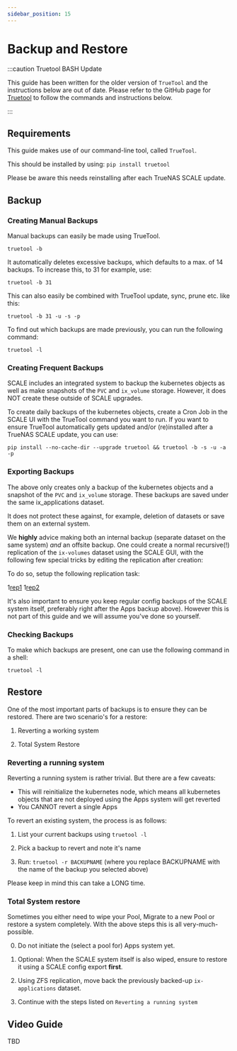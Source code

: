 ```yaml
---
sidebar_position: 15
---
```

# Backup and Restore

:::caution Truetool BASH Update

This guide has been written for the older version of `TrueTool` and the instructions below are out of date. Please refer to the GitHub page for [Truetool](https://github.com/truecharts/truetool) to follow the commands and instructions below. 

:::

## Requirements

This guide makes use of our command-line tool, called `TrueTool`.

This should be installed by using:
`pip install truetool`

Please be aware this needs reinstalling after each TrueNAS SCALE update.

## Backup

### Creating Manual Backups

Manual backups can easily be made using TrueTool.

`truetool -b`

It automatically deletes excessive backups, which defaults to a max. of 14 backups.
To increase this, to 31 for example, use:

`truetool -b 31`

This can also easily be combined with TrueTool update, sync, prune etc. like this:

`truetool -b 31 -u -s -p`

To find out which backups are made previously, you can run the following command:

`truetool -l`

### Creating Frequent Backups

SCALE includes an integrated system to backup the kubernetes objects as well as make snapshots of the `PVC` and `ix_volume` storage.
However, it does NOT create these outside of SCALE upgrades.

To create daily backups of the kubernetes objects, create a Cron Job in the SCALE UI with the TrueTool command you want to run.
If you want to ensure TrueTool automatically gets updated and/or (re)installed after a TrueNAS SCALE update, you can use:

`pip install --no-cache-dir --upgrade truetool && truetool -b -s -u -a -p`

### Exporting Backups

The above only creates only a backup of the kubernetes objects and a snapshot of the `PVC` and `ix_volume` storage.
These backups are saved under the same ix_applications dataset.

It does not protect these against, for example, deletion of datasets or save them on an external system.

We **highly** advice making both an internal backup (separate dataset on the same system) *and* an offsite backup.
One could create a normal recursive(!) replication of the `ix-volumes` dataset using the SCALE GUI, with the following few special tricks by editing the replication after creation:

To do so, setup the following replication task:

1[rep1](/img/backup/rep1.png)
1[rep2](/img/backup/rep2.png)

It's also important to ensure you keep regular config backups of the SCALE system itself, preferably right after the Apps backup above).
However this is not part of this guide and we will assume you've done so yourself.

### Checking Backups

To make which backups are present, one can use the following command in a shell:

`truetool -l`

## Restore

One of the most important parts of backups is to ensure they can be restored.
There are two scenario's for a restore:

1. Reverting a working system

2. Total System Restore

### Reverting a running system

Reverting a running system is rather trivial. But there are a few caveats:

- This will reinitialize the kubernetes node, which means all kubernetes objects that are not deployed using the Apps system will get reverted
- You CANNOT revert a single Apps

To revert an existing system, the process is as follows:

1. List your current backups using `truetool -l`

2. Pick a backup to revert and note it's name

3. Run: `truetool -r BACKUPNAME` (where you replace BACKUPNAME with the name of the backup you selected above)

Please keep in mind this can take a LONG time.

### Total System restore

Sometimes you either need to wipe your Pool, Migrate to a new Pool or restore a system completely.
With the above steps this is all very-much-possible.

0. Do not initiate the (select a pool for) Apps system yet.

1. Optional: When the SCALE system itself is also wiped, ensure to restore it using a SCALE config export **first**.

2. Using ZFS replication, move back the previously backed-up `ix-applications` dataset.

3. Continue with the steps listed on `Reverting a running system`

## Video Guide

TBD
